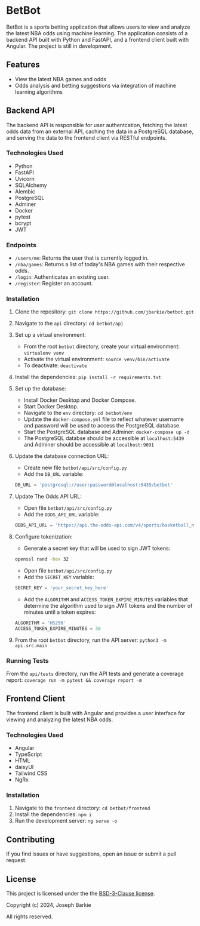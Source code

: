# BetBot

BetBot is a sports betting application that allows users to view and analyze the latest NBA odds using machine learning. The application consists of a backend API built with Python and FastAPI, and a frontend client built with Angular. The project is still in development.

## Features

- View the latest NBA games and odds
- Odds analysis and betting suggestions via integration of machine learning algorithms

## Backend API

The backend API is responsible for user authentcation, fetching the latest odds data from an external API, caching the data in a PostgreSQL database, and serving the data to the frontend client via RESTful endpoints.

### Technologies Used

- Python
- FastAPI
- Uvicorn
- SQLAlchemy
- Alembic
- PostgreSQL
- Adminer
- Docker
- pytest
- bcrypt
- JWT

### Endpoints

- `/users/me`: Returns the user that is currently logged in.
- `/nba/games`: Returns a list of today's NBA games with their respective odds.
- `/login`: Authenticates an existing user.
- `/register`: Register an account.

### Installation

1. Clone the repository: `git clone https://github.com/jbarkie/betbot.git`
2. Navigate to the `api` directory: `cd betbot/api`
3. Set up a virtual environment:
   - From the root `betbot` directory, create your virtual environment: `virtualenv venv`
   - Activate the virtual environment: `source venv/bin/activate`
   - To deactivate: `deactivate`
4. Install the dependencies: `pip install -r requirements.txt`
5. Set up the database:
   - Install Docker Desktop and Docker Compose.
   - Start Docker Desktop.
   - Navigate to the `env` directory: `cd betbot/env`
   - Update the `docker-compose.yml` file to reflect whatever username and password will be used to access the PostgreSQL database.
   - Start the PostgreSQL database and Adminer: `docker-compose up -d`
   - The PostgreSQL databse should be accessible at `localhost:5439` and Adminer should be accessible at `localhost:9091`
6. Update the database connection URL:
   - Create new file `betbot/api/src/config.py`
   - Add the `DB_URL` variable:
   ```python
   DB_URL = 'postgresql://user:password@localhost:5439/betbot'
   ```
7. Update The Odds API URL:
   - Open file `betbot/api/src/config.py`
   - Add the `ODDS_API_URL` variable:
   ```python
   ODDS_API_URL = 'https://api.the-odds-api.com/v4/sports/basketball_nba/odds/?apiKey=' + YOUR_API_KEY + '&regions=us&markets=h2h&bookmakers=fanduel'
   ```
8. Configure tokenization:

   - Generate a secret key that will be used to sign JWT tokens:

   ```bash
   openssl rand -hex 32
   ```

   - Open file `betbot/api/src/config.py`
   - Add the `SECRET_KEY` variable:

   ```python
   SECRET_KEY = 'your_secret_key_here'
   ```

   - Add the `ALGORITHM` and `ACCESS_TOKEN_EXPIRE_MINUTES` variables that determine the algorithm used to sign JWT tokens and the number of minutes until a token expires:

   ```python
   ALGORITHM = 'HS256'
   ACCESS_TOKEN_EXPIRE_MINUTES = 30
   ```

9. From the root `betbot` directory, run the API server: `python3 -m api.src.main`

### Running Tests

From the `api/tests` directory, run the API tests and generate a coverage report: `coverage run -m pytest && coverage report -m`

## Frontend Client

The frontend client is built with Angular and provides a user interface for viewing and analyzing the latest NBA odds.

### Technologies Used

- Angular
- TypeScript
- HTML
- daisyUI
- Tailwind CSS
- NgRx

### Installation

1. Navigate to the `frontend` directory: `cd betbot/frontend`
2. Install the dependencies: `npm i`
3. Run the development server: `ng serve -o`

## Contributing

If you find issues or have suggestions, open an issue or submit a pull request.

## License

This project is licensed under the the [BSD-3-Clause license](LICENSE).

Copyright (c) 2024, Joseph Barkie

All rights reserved.
